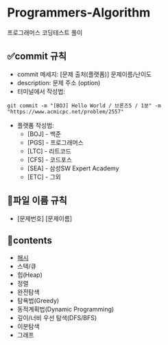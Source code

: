 # Programmers-Algorithm
프로그래머스 코딩테스트 풀이

## ✅commit 규칙
- commit 메세지: [문제 출처(플랫폼)] 문제이름/난이도
- description: 문제 주소 (option)
- 터미널에서 작성법:
```
git commit -m "[BOJ] Hello World / 브론즈5 / 1분" -m "https://www.acmicpc.net/problem/2557"
```
- 플랫폼 작성법:
  - [BOJ] - 백준
  - [PGS] - 프로그래머스
  - [LTC] - 리트코드
  - [CFS] - 코드포스
  - [SEA] - 삼성SW Expert Academy
  - [ETC] - 그외

## 📁파일 이름 규칙
- [문제번호] [문제이름]

## 🌝contents
- [해시](https://github.com/ehgmlKim/Programmers-Algorithm/tree/main/Hash)
- 스택/큐
- 힙(Heap)
- 정렬
- 완전탐색
- 탐욕법(Greedy)
- 동적계획법(Dynamic Programming)
- 깊이/너비 우선 탐색(DFS/BFS)
- 이분탐색
- 그래프
